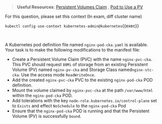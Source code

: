 
> <strong>Useful Resources</strong>: [Persistent Volumes Claim](https://kubernetes.io/docs/concepts/storage/persistent-volumes/) , [Pod to Use a PV](https://kubernetes.io/docs/tasks/configure-pod-container/configure-persistent-volume-storage/)

For this question, please set this context (In exam, diff cluster name)

`kubectl config use-context kubernetes-admin@kubernetes`{{exec}}

<br>

A Kubernetes pod definition file named `nginx-pod-cka.yaml` is available. Your task is to make the following modifications to the manifest file:

* Create a Persistent Volume Claim (PVC) with the name `nginx-pvc-cka`. This PVC should request `80Mi` of storage from an existing Persistent Volume (PV) named `nginx-pv-cka` and Storage Class named`nginx-stc-cka`. Use the access mode `ReadWriteOnce`.
* Add the created `nginx-pvc-cka` PVC to the existing `nginx-pod-cka` POD definition.
* Mount the volume claimed by `nginx-pvc-cka` at the path `/var/www/html` within the `nginx-pod-cka` POD.
* Add tolerations with the key `node-role.kubernetes.io/control-plane` set to `Exists` and effect `NoSchedule` to the `nginx-pod-cka` Pod
* Ensure that the `nginx-pod-cka` POD is running and that the Persistent Volume (PV) is successfully `bound`.
